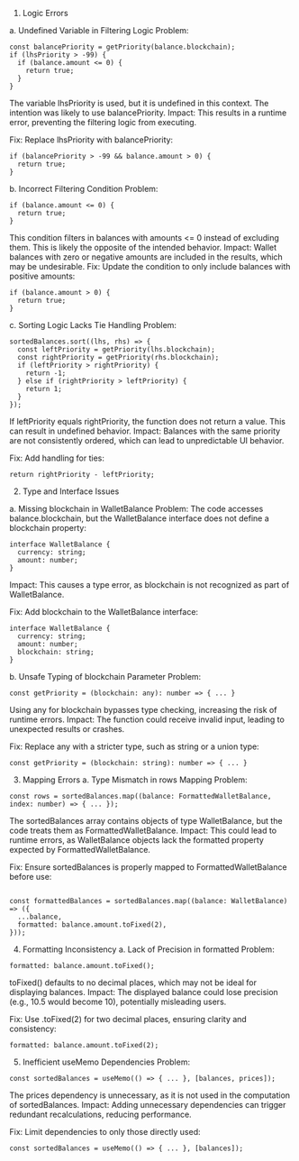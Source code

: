 1. Logic Errors

a. Undefined Variable in Filtering Logic
Problem:
```tsx
const balancePriority = getPriority(balance.blockchain);
if (lhsPriority > -99) {
  if (balance.amount <= 0) {
    return true;
  }
}
```
The variable lhsPriority is used, but it is undefined in this context. The intention was likely to use balancePriority.
Impact: This results in a runtime error, preventing the filtering logic from executing.

Fix: Replace lhsPriority with balancePriority:

```tsx
if (balancePriority > -99 && balance.amount > 0) {
  return true;
}
```
b. Incorrect Filtering Condition
Problem:

```tsx
if (balance.amount <= 0) {
  return true;
}
```
This condition filters in balances with amounts <= 0 instead of excluding them. This is likely the opposite of the intended behavior.
Impact: Wallet balances with zero or negative amounts are included in the results, which may be undesirable.
Fix: Update the condition to only include balances with positive amounts:

```tsx
if (balance.amount > 0) {
  return true;
}
```
c. Sorting Logic Lacks Tie Handling
Problem:

```tsx
sortedBalances.sort((lhs, rhs) => {
  const leftPriority = getPriority(lhs.blockchain);
  const rightPriority = getPriority(rhs.blockchain);
  if (leftPriority > rightPriority) {
    return -1;
  } else if (rightPriority > leftPriority) {
    return 1;
  }
});
``` 
If leftPriority equals rightPriority, the function does not return a value. This can result in undefined behavior.
Impact: Balances with the same priority are not consistently ordered, which can lead to unpredictable UI behavior.

Fix: Add handling for ties:
```tsx
return rightPriority - leftPriority;
``` 

2. Type and Interface Issues

a. Missing blockchain in WalletBalance
Problem: The code accesses balance.blockchain, but the WalletBalance interface does not define a blockchain property:

```tsx
interface WalletBalance {
  currency: string;
  amount: number;
}
```
Impact: This causes a type error, as blockchain is not recognized as part of WalletBalance.

Fix: Add blockchain to the WalletBalance interface:

```tsx
interface WalletBalance {
  currency: string;
  amount: number;
  blockchain: string;
}
```
b. Unsafe Typing of blockchain Parameter
Problem:

```tsx
const getPriority = (blockchain: any): number => { ... }
```
Using any for blockchain bypasses type checking, increasing the risk of runtime errors.
Impact: The function could receive invalid input, leading to unexpected results or crashes.

Fix: Replace any with a stricter type, such as string or a union type:
```tsx
const getPriority = (blockchain: string): number => { ... }
```
3. Mapping Errors
a. Type Mismatch in rows Mapping
Problem:
```tsx
const rows = sortedBalances.map((balance: FormattedWalletBalance, index: number) => { ... });
```
The sortedBalances array contains objects of type WalletBalance, but the code treats them as FormattedWalletBalance.
Impact: This could lead to runtime errors, as WalletBalance objects lack the formatted property expected by FormattedWalletBalance.

Fix: Ensure sortedBalances is properly mapped to FormattedWalletBalance before use:
```tsx

const formattedBalances = sortedBalances.map((balance: WalletBalance) => ({
  ...balance,
  formatted: balance.amount.toFixed(2),
}));
```
4. Formatting Inconsistency
a. Lack of Precision in formatted
Problem:
```tsx
formatted: balance.amount.toFixed();
```
toFixed() defaults to no decimal places, which may not be ideal for displaying balances.
Impact: The displayed balance could lose precision (e.g., 10.5 would become 10), potentially misleading users.

Fix: Use .toFixed(2) for two decimal places, ensuring clarity and consistency:
```tsx
formatted: balance.amount.toFixed(2);
```

5. Inefficient useMemo Dependencies
Problem:
```tsx
const sortedBalances = useMemo(() => { ... }, [balances, prices]);
```
The prices dependency is unnecessary, as it is not used in the computation of sortedBalances.
Impact: Adding unnecessary dependencies can trigger redundant recalculations, reducing performance.

Fix: Limit dependencies to only those directly used:
```tsx
const sortedBalances = useMemo(() => { ... }, [balances]);
```
